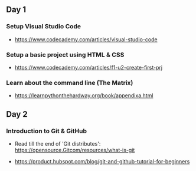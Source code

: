 ## Day 1


### Setup Visual Studio Code

- https://www.codecademy.com/articles/visual-studio-code


### Setup a basic project using HTML & CSS

- https://www.codecademy.com/articles/f1-u2-create-first-prj


### Learn about the command line (The Matrix)

- https://learnpythonthehardway.org/book/appendixa.html


## Day 2


### Introduction to Git & GitHub

- Read till the end of 'Git distributes': https://opensource.Gitcom/resources/what-is-git

- https://product.hubspot.com/blog/git-and-github-tutorial-for-beginners

